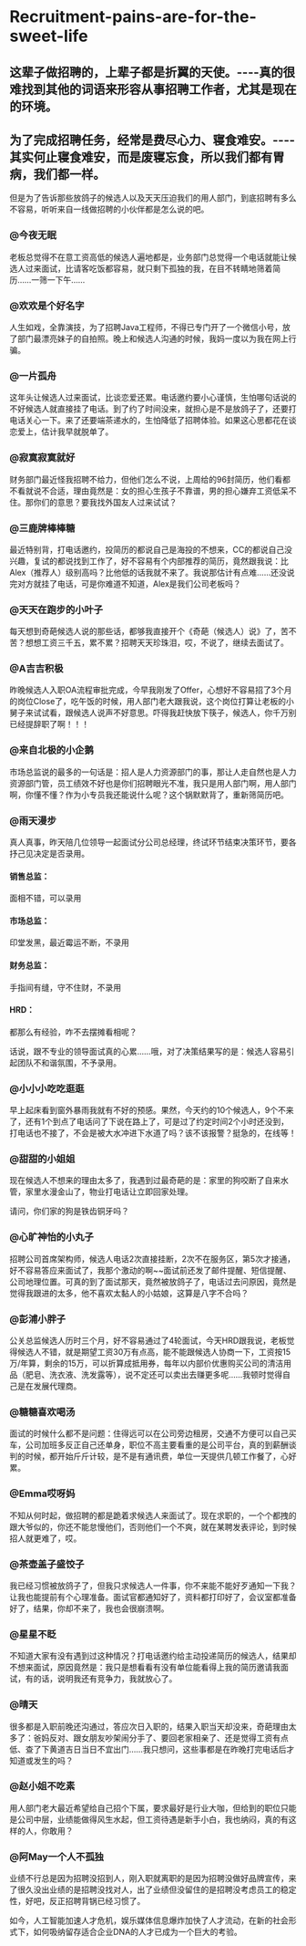 # Recruitment-pains-are-for-the-sweet-life

## 这辈子做招聘的，上辈子都是折翼的天使。----真的很难找到其他的词语来形容从事招聘工作者，尤其是现在的环境。

## 为了完成招聘任务，经常是费尽心力、寝食难安。----其实何止寝食难安，而是废寝忘食，所以我们都有胃病，我们都一样。


但是为了告诉那些放鸽子的候选人以及天天压迫我们的用人部门，到底招聘有多么不容易，听听来自一线做招聘的小伙伴都是怎么说的吧。


 ### @今夜无眠 

老板总觉得不在意工资高低的候选人遍地都是，业务部门总觉得一个电话就能让候选人过来面试，比请客吃饭都容易，就只剩下孤独的我，在目不转睛地筛着简历……一筛一下午……

### @欢欢是个好名字 

人生如戏，全靠演技，为了招聘Java工程师，不得已专门开了一个微信小号，放了部门最漂亮妹子的自拍照。晚上和候选人沟通的时候，我妈一度以为我在网上行骗。


### @一片孤舟 

这年头让候选人过来面试，比谈恋爱还累。电话邀约要小心谨慎，生怕哪句话说的不好候选人就直接挂了电话。到了约了时间没来，就担心是不是放鸽子了，还要打电话关心一下。来了还要端茶递水的，生怕降低了招聘体验。如果这心思都花在谈恋爱上，估计我早就脱单了。


### @寂寞寂寞就好 

财务部门最近怪我招聘不给力，但他们怎么不说，上周给的96封简历，他们看都不看就说不合适，理由竟然是：女的担心生孩子不靠谱，男的担心嫌弃工资低呆不住。那你们的意思？要我找外国友人过来试试？

### @三鹿牌棒棒糖 

最近特别背，打电话邀约，投简历的都说自己是海投的不想来，CC的都说自己没兴趣，复试的都说找到工作了，好不容易有个内部推荐的简历，竟然跟我说：比Alex（推荐人）级别高吗？比他低的话我就不来了。我说那估计有点难……还没说完对方就挂了电话，可是你难道不知道，Alex是我们公司老板吗？

### @天天在跑步的小叶子 

每天想到奇葩候选人说的那些话，都够我直接开个《奇葩（候选人）说》了，苦不苦？想想工资三千五，累不累？招聘天天珍珠泪，哎，不说了，继续去面试了。

### @A吉吉积极 

昨晚候选人入职OA流程审批完成，今早我刚发了Offer，心想好不容易招了3个月的岗位Close了，吃午饭的时候，用人部门老大跟我说，这个岗位打算让老板的小舅子来试试看，跟候选人说声不好意思。吓得我赶快放下筷子，候选人，你千万别已经提辞职了啊！！！

### @来自北极的小企鹅 

市场总监说的最多的一句话是：招人是人力资源部门的事，那让人走自然也是人力资源部门管，员工绩效不好也是你们招聘眼光不准，我只是用人部门啊，用人部门啊，你懂不懂？作为小专员我还能说什么呢？这个锅默默背了，重新筛简历吧。

### @雨天漫步 

真人真事，昨天陪几位领导一起面试分公司总经理，终试环节结束决策环节，要各抒己见决定是否录用。

#### 销售总监：

面相不错，可以录用

#### 市场总监：

印堂发黑，最近霉运不断，不录用

#### 财务总监：

手指间有缝，守不住财，不录用

#### HRD：

都那么有经验，咋不去摆摊看相呢？

话说，跟不专业的领导面试真的心累……哦，对了决策结果写的是：候选人容易引起团队不和谐氛围，不予录用。

### @小小小吃吃逛逛 

早上起床看到窗外暴雨我就有不好的预感。果然，今天约的10个候选人，9个不来了，还有1个到点了电话问了下说在路上了，可是过了约定时间2个小时还没到，打电话也不接了，不会是被大水冲进下水道了吗？该不该报警？挺急的，在线等！

### @甜甜的小姐姐 

现在候选人不想来的理由太多了，我遇到过最奇葩的是：家里的狗咬断了自来水管，家里水漫金山了，物业打电话让立即回家处理。

请问，你们家的狗是铁齿铜牙吗？

### @心旷神怡的小丸子 

招聘公司首席架构师，候选人电话2次直接挂断，2次不在服务区，第5次才接通，好不容易答应来面试了，我那个激动的啊~~面试前还发了邮件提醒、短信提醒、公司地理位置。可真的到了面试那天，竟然被放鸽子了，电话过去问原因，竟然是觉得我跟进的太多，他不喜欢太黏人的小姑娘，这算是八字不合吗？

### @彭浦小胖子 

公关总监候选人历时三个月，好不容易通过了4轮面试，今天HRD跟我说，老板觉得候选人不错，就是期望工资30万有点高，能不能跟候选人协商一下，工资按15万/年算，剩余的15万，可以折算成抵用券，每年以内部价优惠购买公司的清洁用品（肥皂、洗衣液、洗发露等），说不定还可以卖出去赚更多呢……我顿时觉得自己是在发展代理商。

### @糖糖喜欢喝汤 

面试的时候什么都不是问题：住得远可以在公司旁边租房，交通不方便可以自己买车，公司加班多反正自己还单身，职位不高主要看重的是公司平台，真的到薪酬谈判的时候，都开始斤斤计较，是不是有通讯费，单位一天提供几顿工作餐了，心好累。

### @Emma哎呀妈 

不知从何时起，做招聘的都是跪着求候选人来面试了。现在求职的，一个个都拽的跟大爷似的，你还不能怠慢他们，否则他们一个不爽，就在某聘发表评论，到时候招人就更难了，哎。

### @茶壶盖子盛饺子 

我已经习惯被放鸽子了，但我只求候选人一件事，你不来能不能好歹通知一下我？让我也能提前有个心理准备。面试官都通知好了，资料都打印好了，会议室都准备好了，结果，你却不来了，我也会很崩溃啊。

### @星星不眨 

不知道大家有没有遇到过这种情况？打电话邀约给主动投递简历的候选人，结果却不想来面试，原因竟然是：我只是想看看有没有单位能看得上我的简历邀请我面试，有的话，说明我还有竞争力，我就放心了。

### @晴天 

很多都是入职前晚还沟通过，答应次日入职的，结果入职当天却没来，奇葩理由太多了：爸妈反对、跟女朋友吵架闹分手了、要回老家相亲了、还是觉得工资有点低、查了下黄道吉日当日不宜出门……我只想问，这些事都是在昨晚打完电话后才知道或发生的吗？

### @赵小姐不吃素 

用人部门老大最近希望给自己招个下属，要求最好是行业大咖，但给到的职位只能是公司中层，业绩能做得风生水起，但工资待遇是新手小白，我也纳闷，真的有这样的人，你敢用？

### @阿May一个人不孤独 

业绩不行总是因为招聘没招到人，刚入职就离职的是因为招聘没做好品牌宣传，来了很久没出业绩的是招聘没找对人，出了业绩但没留住的是招聘没考虑员工的稳定性，好吧，反正招聘背锅已经习惯了。




如今，人工智能加速人才危机，娱乐媒体信息爆炸加快了人才流动，在新的社会形式下，如何吸纳留存适合企业DNA的人才已成为一个巨大的考验。

